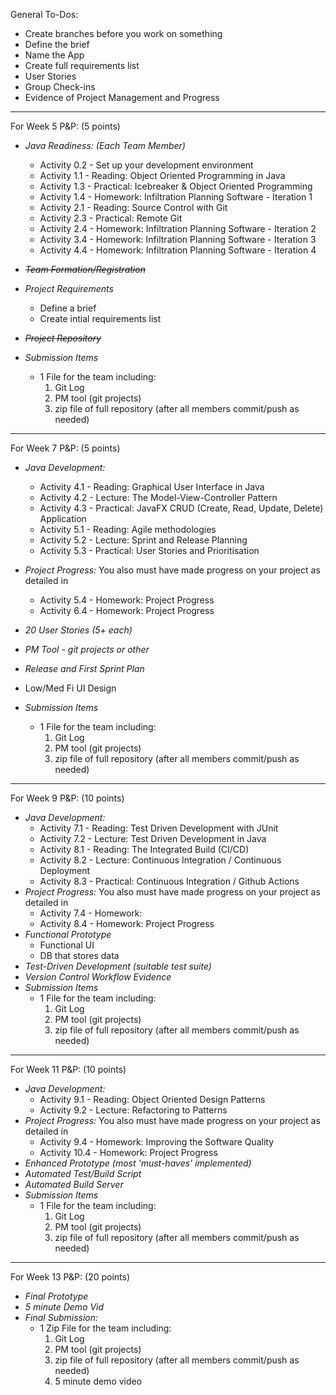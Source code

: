General To-Dos:
* Create branches before you work on something
* Define the brief
* Name the App
* Create full requirements list
* User Stories
* Group Check-ins
* Evidence of Project Management and Progress

---
For Week 5 P&P: (5 points)

* _Java Readiness: (Each Team Member)_
  * Activity 0.2 - Set up your development environment
  * Activity 1.1 - Reading: Object Oriented Programming in Java
  * Activity 1.3 - Practical: Icebreaker & Object Oriented Programming
  * Activity 1.4 - Homework: Infiltration Planning Software - Iteration 1
  * Activity 2.1 - Reading: Source Control with Git
  * Activity 2.3 - Practical: Remote Git
  * Activity 2.4 - Homework: Infiltration Planning Software - Iteration 2
  * Activity 3.4 - Homework: Infiltration Planning Software - Iteration 3
  * Activity 4.4 - Homework: Infiltration Planning Software - Iteration 4

* ~~_Team Formation/Registration_~~
* _Project Requirements_
  * Define a brief
  * Create intial requirements list
* ~~_Project Repository_~~
* _Submission Items_
  * 1 File for the team including:
    1. Git Log
    2. PM tool (git projects)
    3. zip file of full repository (after all members commit/push as needed)
---

For Week 7 P&P: (5 points)
* _Java Development:_
  * Activity 4.1 - Reading: Graphical User Interface in Java
  * Activity 4.2 - Lecture: The Model-View-Controller Pattern 
  * Activity 4.3 - Practical: JavaFX CRUD (Create, Read, Update, Delete) Application
  * Activity 5.1 - Reading: Agile methodologies
  * Activity 5.2 - Lecture: Sprint and Release Planning
  * Activity 5.3 - Practical: User Stories and Prioritisation
  
* _Project Progress:_ You also must have made progress on your project as detailed in
    * Activity 5.4 - Homework: Project Progress
    * Activity 6.4 - Homework: Project Progress
* _20 User Stories (5+ each)_
* _PM Tool - git projects or other_
* _Release and First Sprint Plan_
* Low/Med Fi UI Design
* _Submission Items_
    * 1 File for the team including:
        1. Git Log
        2. PM tool (git projects)
        3. zip file of full repository (after all members commit/push as needed)
---
For Week 9 P&P: (10 points)
* _Java Development:_
  * Activity 7.1 - Reading: Test Driven Development with JUnit 
  * Activity 7.2 - Lecture: Test Driven Development in Java
  * Activity 8.1 - Reading: The Integrated Build (CI/CD)
  * Activity 8.2 - Lecture: Continuous Integration / Continuous Deployment
  * Activity 8.3 - Practical: Continuous Integration / Github Actions
* _Project Progress:_
You also must have made progress on your project as detailed in
  * Activity 7.4 - Homework:
  * Activity 8.4 - Homework: Project Progress
* _Functional Prototype_
  * Functional UI
  * DB that stores data
* _Test-Driven Development (suitable test suite)_
* _Version Control Workflow Evidence_
* _Submission Items_
    * 1 File for the team including:
        1. Git Log
        2. PM tool (git projects)
        3. zip file of full repository (after all members commit/push as needed)
---
For Week 11 P&P: (10 points)
* _Java Development:_
    * Activity 9.1 - Reading: Object Oriented Design Patterns
    * Activity 9.2 - Lecture: Refactoring to Patterns
* _Project Progress:_ You also must have made progress on your project as detailed in 
  * Activity 9.4 - Homework: Improving the Software Quality
  * Activity 10.4 - Homework: Project Progress
* _Enhanced Prototype (most 'must-haves' implemented)_
* _Automated Test/Build Script_
* _Automated Build Server_
* _Submission Items_
    * 1 File for the team including:
        1. Git Log
        2. PM tool (git projects)
        3. zip file of full repository (after all members commit/push as needed)
---
For Week 13 P&P: (20 points)
* _Final Prototype_
* _5 minute Demo Vid_
* _Final Submission:_
  * 1 Zip File for the team including:
      1. Git Log
      2. PM tool (git projects)
      3. zip file of full repository (after all members commit/push as needed)
    4. 5 minute demo video